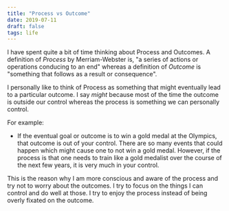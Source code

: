 ```yaml
---
title: "Process vs Outcome"
date: 2019-07-11
draft: false
tags: life
---
```


I have spent quite a bit of time thinking about Process and Outcomes. A definition of *Process* by Merriam-Webster is, "a series of actions or operations conducing to an end" whereas a definition of *Outcome* is "something that follows as a result or consequence".

I personally like to think of Process as something that might eventually lead to a particular outcome. I say *might* because most of the time the outcome is outside our control whereas the process is something we can personally control.

For example:

- If the eventual goal or outcome is to win a gold medal at the Olympics, that outcome is out of your control. There are so many events that could happen which might cause one to not win a gold medal. However, if the process is that one needs to train like a gold medalist over the course of the next few years, it is very much in your control.

This is the reason why I am more conscious and aware of the process and try not to worry about the outcomes. I try to focus on the things I can control and do well at those. I try to enjoy the process instead of being overly fixated on the outcome.
